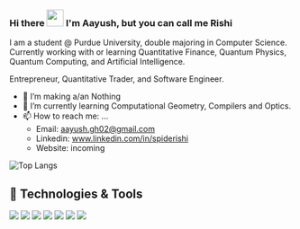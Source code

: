 ### Hi there <img src="https://raw.githubusercontent.com/MartinHeinz/MartinHeinz/master/wave.gif" width="30px" height="30px" /> I'm Aayush, but you can call me Rishi


I am a student @ Purdue University, double majoring in Computer Science. Currently working with or learning Quantitative Finance, Quantum Physics, Quantum Computing, and Artificial Intelligence.  

Entrepreneur, Quantitative Trader, and Software Engineer.

- 🔭 I’m making a/an Nothing
- 🌱 I’m currently learning Computational Geometry, Compilers and Optics.
- 📫 How to reach me: ...
  - Email: aayush.gh02@gmail.com
  - Linkedin: www.linkedin.com/in/spiderishi
  - Website: incoming

![Top Langs](https://github-readme-stats.vercel.app/api/top-langs/?username=SpideR1sh1&langs_count=10&theme=material-palenight&cache_seconds=1800)


## 🔧 Technologies & Tools 
<!-- ![](https://img.shields.io/badge/OS-Linux-informational?style=flat&logo=linux&logoColor=white&color=2bbc8a) -->
![](https://img.shields.io/badge/Editor-IntelliJ_IDEA-informational?style=flat&logo=intellij-idea&logoColor=white&color=2bbc8a)
![](https://img.shields.io/badge/Code-Python-informational?style=flat&logo=python&logoColor=white&color=2bbc8a)
![](https://img.shields.io/badge/Code-JavaScript-informational?style=flat&logo=javascript&logoColor=white&color=2bbc8a)
![](https://img.shields.io/badge/Code-Make-informational?style=flat&logo=cmake&logoColor=white&color=2bbc8a)
![](https://img.shields.io/badge/Shell-Bash-informational?style=flat&logo=gnu-bash&logoColor=white&color=2bbc8a)
![](https://img.shields.io/badge/Tools-Docker-informational?style=flat&logo=docker&logoColor=white&color=2bbc8a)
![](https://img.shields.io/badge/Tools-Kubernetes-informational?style=flat&logo=kubernetes&logoColor=white&color=2bbc8a)


<!-- ![](https://img.shields.io/badge/Code-Golang-informational?style=flat&logo=go&logoColor=white&color=2bbc8a) -->

<!-- ![](https://img.shields.io/badge/Code-Vue-informational?style=flat&logo=vue.js&logoColor=white&color=2bbc8a) -->

<!-- ![](https://img.shields.io/badge/Tools-PostgreSQL-informational?style=flat&logo=postgresql&logoColor=white&color=2bbc8a) -->

<!-- ![](https://img.shields.io/badge/Tools-Red_Hat_OpenShift-informational?style=flat&logo=red-hat-open-shift&logoColor=white&color=2bbc8a) -->
<!-- ![](https://img.shields.io/badge/Cloud-Digital_Ocean-informational?style=flat&logo=digitalocean&logoColor=white&color=2bbc8a) -->


<!-- Here are some ideas to get you started:
- 🤔 I’m looking for help with ...
- 💬 Ask me about ...

- 😄 Pronouns: ...
- ⚡ Fun fact: ... -->   
 

